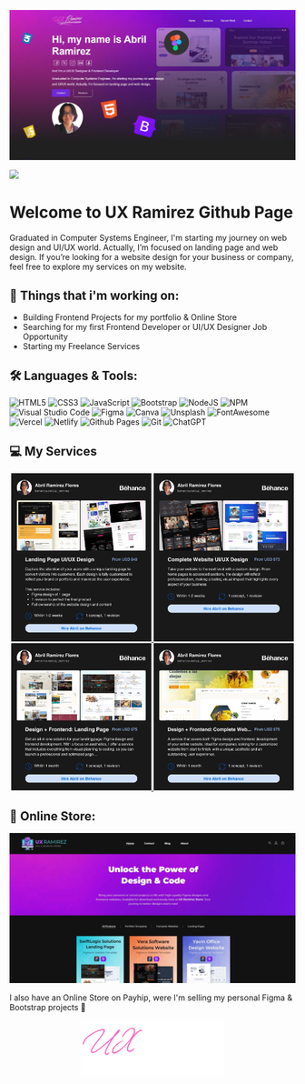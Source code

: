 [![UX Ramirez](/banner.png)](https://www.uxramirez.com)

![](https://komarev.com/ghpvc/?username=UX-Ramirez&color=blueviolet&style=for-the-badge&abbreviated=true)

# Welcome to UX Ramirez Github Page
Graduated in Computer Systems Engineer, I'm starting my journey on web design and UI/UX world. Actually, I’m focused on landing page and web design.
If you’re looking for a website design for your business or company, feel free to explore my services on my website.

<h2>💪 Things that i'm working on:</h2>
<ul>
  <li>Building Frontend Projects for my portfolio & Online Store</li>
  <li>Searching for my first Frontend Developer or UI/UX Designer Job Opportunity</li>
  <li>Starting my Freelance Services</li>
</ul>

<h2>🛠️ Languages & Tools:</h2>

![HTML5](https://img.shields.io/badge/html5-%23E34F26.svg?style=for-the-badge&logo=html5&logoColor=white) ![CSS3](https://img.shields.io/badge/css3-%231572B6.svg?style=for-the-badge&logo=css3&logoColor=white) ![JavaScript](https://img.shields.io/badge/javascript-%23323330.svg?style=for-the-badge&logo=javascript&logoColor=%23F7DF1E) ![Bootstrap](https://img.shields.io/badge/bootstrap-%238511FA.svg?style=for-the-badge&logo=bootstrap&logoColor=white) ![NodeJS](https://img.shields.io/badge/Node%20js-339933?style=for-the-badge&logo=nodedotjs&logoColor=white) ![NPM](https://img.shields.io/badge/npm-CB3837?style=for-the-badge&logo=npm&logoColor=white) ![Visual Studio Code](https://img.shields.io/badge/VSCode-0078D4?style=for-the-badge&logo=visual%20studio%20code&logoColor=white)
![Figma](https://img.shields.io/badge/figma-%23F24E1E.svg?style=for-the-badge&logo=figma&logoColor=white) ![Canva](https://img.shields.io/badge/Canva-%2300C4CC.svg?&style=for-the-badge&logo=Canva&logoColor=white) ![Unsplash](https://img.shields.io/badge/Unsplash-000000?style=for-the-badge&logo=Unsplash&logoColor=white) ![FontAwesome](https://img.shields.io/badge/Font_Awesome-339AF0?style=for-the-badge&logo=fontawesome&logoColor=white) ![Vercel](https://img.shields.io/badge/Vercel-000000?style=for-the-badge&logo=vercel&logoColor=white) ![Netlify](https://img.shields.io/badge/Netlify-00C7B7?style=for-the-badge&logo=netlify&logoColor=white) ![Github Pages](https://img.shields.io/badge/GitHub%20Pages-222222?style=for-the-badge&logo=GitHub%20Pages&logoColor=white) ![Git](https://img.shields.io/badge/GIT-E44C30?style=for-the-badge&logo=git&logoColor=white) ![ChatGPT](https://img.shields.io/badge/ChatGPT-74aa9c?style=for-the-badge&logo=openai&logoColor=white)


<h2>💻 My Services</h2>
<div align="center">
  <a href="https://www.behance.net/ux_ramirez/services/446581/Landing-Page-UI-UX-Design" target="_blank">
    <img src="/service1.jpg" alt="Service 2" width="49%">
  </a>
  <a href="https://www.behance.net/ux_ramirez/services/446583/Complete-Website-UI-UX-Design" target="_blank">
    <img src="/service2.jpg" alt="Service 2" width="49%">
  </a>
</div>
<div align="center">
  <a href="https://www.behance.net/ux_ramirez/services/446585/Design-Frontend-Development-Landing-Page" target="_blank">
    <img src="/service3.jpg" alt="Service 3" width="49%">
  </a>
  <a href="https://www.behance.net/ux_ramirez/services/446587/Design-Frontend-Development-Complete-Website" target="_blank">
    <img src="/service4.jpg" alt="Service 4" width="49%">
  </a>
</div>

<h2>🛒 Online Store:</h2>

[![UX Ramirez Store](/store.jpg)](https://payhip.com/uxramirez)
<p>I also have an Online Store on Payhip, were I'm selling my personal Figma & Bootstrap projects 💜</p>

<div align="center">
  <a href="https://www.uxramirez.com" target="_blank">
    <img src="/uxRamirezLogo.png" alt="UX Ramirez" width="50%">
  </a>
<div>